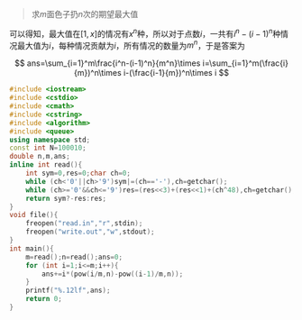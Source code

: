 > 求$m$面色子扔$n$次的期望最大值

可以得知，最大值在$[1,x]$的情况有$x^n$种，所以对于点数$i$，一共有$i^n-(i-1)^n$种情况最大值为$i$，每种情况贡献为$i$，所有情况的数量为$m^n$，于是答案为

$$
ans=\sum_{i=1}^m\frac{i^n-(i-1)^n}{m^n}\times i=\sum_{i=1}^m(\frac{i}{m})^n\times i-(\frac{i-1}{m})^n\times i
$$

```cpp
#include <iostream>
#include <cstdio>
#include <cmath>
#include <cstring>
#include <algorithm>
#include <queue>
using namespace std;
const int N=100010;
double n,m,ans;
inline int read(){
    int sym=0,res=0;char ch=0;
    while (ch<'0'||ch>'9')sym|=(ch=='-'),ch=getchar();
    while (ch>='0'&&ch<='9')res=(res<<3)+(res<<1)+(ch^48),ch=getchar();
    return sym?-res:res;
}
void file(){
    freopen("read.in","r",stdin);
    freopen("write.out","w",stdout);
}
int main(){
    m=read();n=read();ans=0;
    for (int i=1;i<=m;i++){
        ans+=i*(pow(i/m,n)-pow((i-1)/m,n));
    }
    printf("%.12lf",ans);
    return 0;
}
```